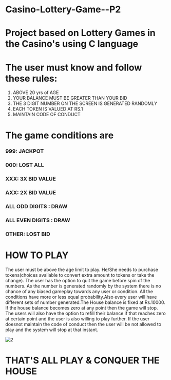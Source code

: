 # Casino-Lottery-Game--P2
# Project based on Lottery Games in the Casino's using C language

# The user must know and follow these rules:

 1) ABOVE  20 yrs of AGE
 2) YOUR BALANCE MUST BE GREATER THAN YOUR BID
 3) THE 3 DIGIT NUMBER ON THE SCREEN IS GENERATED RANDOMLY
 4) EACH TOKEN IS VALUED AT RS.1
 5) MAINTAIN CODE OF CONDUCT
 
# The game conditions are
<h3> 999: JACKPOT
<h3> 000: LOST ALL 
<h3> XXX: 3X BID VALUE
<h3> AXX: 2X BID VALUE
<h3> ALL ODD DIGITS : DRAW
<h3> ALL EVEN DIGITS : DRAW
<h3> OTHER: LOST BID

# HOW TO PLAY 
<p> The user must be above the age limit to play. He/She needs to purchase tokens(choices available to convert extra amount to tokens or take the change). The user has the option to quit the game before spin of the numbers. As the number is generated randomly by the system there is no chance of any biased gameplay towards any user or condition. All the conditions have more or less equal probability.Also every user will have different sets of number generated.The House balance is fixed at Rs.10000. If the house balance becomes zero at any point then the game will stop. The users will also have the option to refill their balance if that reaches zero at certain point and the user is also willing to play further. If the user doesnot maintain the code of conduct then the user will be not allowed to play and the system will stop at that instant.<p>


![2](https://user-images.githubusercontent.com/115975340/228359947-b2768510-08d3-487d-9cd8-25cd47868cbf.png)



# THAT'S ALL PLAY & CONQUER THE HOUSE
 
 
